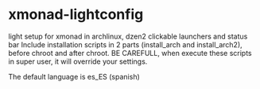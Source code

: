 xmonad-lightconfig
==================

light setup for xmonad in archlinux, dzen2 clickable launchers and status bar
Include installation scripts in 2 parts (install_arch and install_arch2), before chroot and after chroot.
BE CAREFULL, when execute these scripts in super user, it will override your settings.

The default language is es_ES (spanish)
